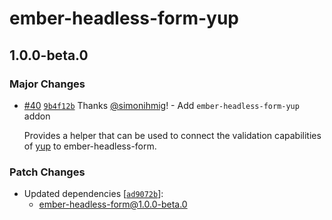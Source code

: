 # ember-headless-form-yup

## 1.0.0-beta.0

### Major Changes

- [#40](https://github.com/CrowdStrike/ember-headless-form/pull/40) [`9b4f12b`](https://github.com/CrowdStrike/ember-headless-form/commit/9b4f12b2343402f6c11e43fd550c4e484d6ae182) Thanks [@simonihmig](https://github.com/simonihmig)! - Add `ember-headless-form-yup` addon

  Provides a helper that can be used to connect the validation capabilities of [yup](https://github.com/jquense/yup) to ember-headless-form.

### Patch Changes

- Updated dependencies [[`ad9072b`](https://github.com/CrowdStrike/ember-headless-form/commit/ad9072bd02cb38a75a1d05efdfefb88dc827cade)]:
  - ember-headless-form@1.0.0-beta.0
